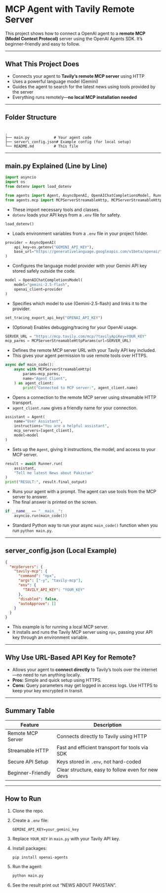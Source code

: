 

# MCP Agent with Tavily Remote Server

This project shows how to connect a OpenAI agent to a **remote MCP (Model Context Protocol)** server using the OpenAI Agents SDK. It’s beginner-friendly and easy to follow.

---

##  What This Project Does

- Connects your agent to **Tavily’s remote MCP server** using HTTP
- Uses a powerful language model (Gemini)
- Guides the agent to search for the latest news using tools provided by the server
- Everything runs remotely—**no local MCP installation needed**

---

##  Folder Structure

```

.
├── main.py           # Your agent code
├── server\_config.json# Example config (for local setup)
└── README.md         # This file

````

---

##  main.py Explained (Line by Line)

```python
import asyncio
import os
from dotenv import load_dotenv

from agents import Agent, AsyncOpenAI, OpenAIChatCompletionsModel, Runner, set_tracing_export_api_key
from agents.mcp import MCPServerStreamableHttp, MCPServerStreamableHttpParams
````

* These import necessary tools and classes.
* `dotenv` loads your API keys from a `.env` file for safety.

```python
load_dotenv()
```

* Loads environment variables from a `.env` file in your project folder.

```python
provider = AsyncOpenAI(
    api_key=os.getenv("GEMINI_API_KEY"),
    base_url="https://generativelanguage.googleapis.com/v1beta/openai/",
)
```

* Configures the language model provider with your Gemini API key stored safely outside the code.

```python
model = OpenAIChatCompletionsModel(
    model="gemini-2.5-flash",
    openai_client=provider
)
```

* Specifies which model to use (Gemini-2.5-flash) and links it to the provider.

```python
set_tracing_export_api_key("OPENAI_API_KEY")
```

* (Optional) Enables debugging/tracing for your OpenAI usage.

```python
SERVER_URL = "https://mcp.tavily.com/mcp/?tavilyApiKey=YOUR_KEY"
mcp_parms = MCPServerStreamableHttpParams(url=SERVER_URL)
```

* Defines the remote MCP server URL with your Tavily API key included.
* This gives your agent permission to use remote tools over HTTPS.

```python
async def main_code():
    async with MCPServerStreamableHttp(
        params=mcp_parms,
        name="Agent Client",
    ) as agent_client:
        print("Connected to MCP server:", agent_client.name)
```

* Opens a connection to the remote MCP server using streamable HTTP transport.
* `agent_client.name` gives a friendly name for your connection.

```python
assistant = Agent(
    name="User Assistant",
    instructions="You are a helpful assistant",
    mcp_servers=[agent_client],
    model=model
)
```

* Sets up the `Agent`, giving it instructions, the model, and access to your MCP server.

```python
result = await Runner.run(
    assistant,
    "Tell me latest News about Pakistan"
)
print("RESULT:", result.final_output)
```

* Runs your agent with a prompt. The agent can use tools from the MCP server to answer.
* The final answer is printed on the screen.

```python
if __name__ == "__main__":
    asyncio.run(main_code())
```

* Standard Python way to run your async `main_code()` function when you run `python main.py`.

---

## server\_config.json (Local Example)

```json
{
  "mcpServers": {
    "tavily-mcp": {
      "command": "npx",
      "args": ["-y", "tavily-mcp"],
      "env": {
        "TAVILY_API_KEY": "YOUR_KEY"
      },
      "disabled": false,
      "autoApprove": []
    }
  }
}
```

* This example is for running a local MCP server.
* It installs and runs the Tavily MCP server using `npx`, passing your API key through an environment variable.

---

## Why Use URL-Based API Key for Remote?

* Allows your agent to **connect directly** to Tavily’s tools over the internet—no need to run anything locally.
* **Pros:** Simple and quick setup using HTTPS.
* **Cons:** Query parameters may get logged in access logs. Use HTTPS to keep your key encrypted in transit.

---

## Summary Table

| Feature           | Description                                       |
| ----------------- | ------------------------------------------------- |
| Remote MCP Server | Connects directly to Tavily using HTTP            |
| Streamable HTTP   | Fast and efficient transport for tools via SDK    |
| Secure API Setup  | Keys stored in `.env`, not hard-coded             |
| Beginner-Friendly | Clear structure, easy to follow even for new devs |

---

## How to Run

1. Clone the repo.
2. Create a `.env` file:

   ```env
   GEMINI_API_KEY=your_gemini_key
   ```
3. Replace `YOUR_KEY` in `main.py` with your Tavily API key.
4. Install packages:

   ```bash
   pip install openai-agents
   ```
5. Run the agent:

   ```bash
   python main.py
   ```
6. See the result print out “NEWS ABOUT PAKISTAN”.
